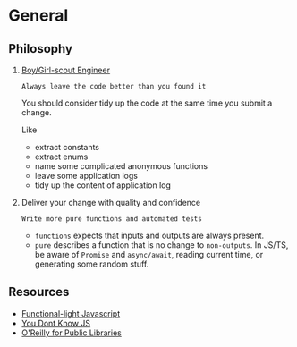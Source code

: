 # General

## Philosophy

1. [Boy/Girl-scout Engineer](https://www.stepsize.com/blog/how-to-be-an-effective-boy-girl-scout-engineer)

    `Always leave the code better than you found it`

    You should consider tidy up the code at the same time you submit a change.

    Like
    - extract constants
    - extract enums
    - name some complicated anonymous functions
    - leave some application logs
    - tidy up the content of application log

2. Deliver your change with quality and confidence

    `Write more pure functions and automated tests`

    - `functions` expects that inputs and outputs are always present.
    - `pure` describes a function that is no change to `non-outputs`. In JS/TS, be aware of `Promise` and `async/await`, reading current time, or generating some random stuff.

## Resources
- [Functional-light Javascript](https://github.com/getify/Functional-Light-JS "https://github.com/getify/Functional-Light-JS")
- [You Dont Know JS](https://github.com/getify/You-Dont-Know-JS "https://github.com/getify/You-Dont-Know-JS")
- [O'Reilly for Public Libraries](https://www.hkpl.gov.hk/tc/e-resources/e-books/disclaimer/180265/o-reilly-for-public-libraries "https://www.hkpl.gov.hk/tc/e-resources/e-books/disclaimer/180265/o-reilly-for-public-libraries")
